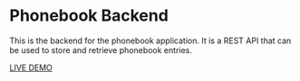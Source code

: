 # Phonebook Backend

This is the backend for the phonebook application. It is a REST API that can be used to store and retrieve phonebook entries.

[LIVE DEMO](https://proud-flower-2205.fly.dev/)
